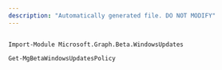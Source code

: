 ```yaml
---
description: "Automatically generated file. DO NOT MODIFY"
---
```


```powershellv2

Import-Module Microsoft.Graph.Beta.WindowsUpdates

Get-MgBetaWindowsUpdatesPolicy

```